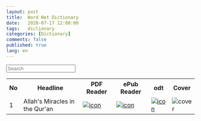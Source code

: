 ```yaml
---
layout: post
title:  Word Net Dictionary
date:   2020-07-17 12:00:00
tags:   dictionary
categories: [Dictionary]
comments: false
published: true
lang: en
---
```



<script>
function searchTable2() {
    var input, filter, found, table, tr, td, i, j;
    input = document.getElementById("myInput");
    filter = input.value.toUpperCase();
    table = document.getElementById("myTable");
    tr = table.getElementsByTag("tr");
    for (i = 0; i < tr.length; i++) {
        td = tr[i].getElementsByTag("td");
        for (j = 0; j < td.length; j++) {
            if (td[j].innerHTML.toUpperCase().indexOf(filter) > -1) {
                found = true;
            }
        }
        if (found) {
            tr[i].style.display = "";
            found = false;
        } else {
            tr[i].style.display = "none";
        }
    }
}
</script>


<input id='myInput' onkeyup='searchTable2()' type='text' placeholder="Search">


<table id='myTable'>
<tr><th>No</th><th>Headline</th><th>PDF Reader</th><th>ePub Reader</th><th>odt</th><th>Cover</th></tr>

<tr><td>1</td><td>Allah's Miracles in the Qur'an</td><td><a href="https://hy-ebook.github.io/viewer/web/viewer.html?file=https://hy-ebook.github.io/asset/pdf/HY1.pdf" target="_blank"><img src="/asset/images/pdf.png" alt="icon"></img></a> </td><td><a href="https://hy-ebook.github.io/ePubViewer3/#/asset/epub/1.epub" target="_blank"><img src="/asset/images/pub.png" alt="icon"></img></a></td><td><a href="https://view.officeapps.live.com/op/view.aspx?src=https://hy-ebook.github.io/asset/odt/1.odt" target="_blank"><img src="/asset/images/odt.png" alt="icon"></img></a></td><td><div id="img-holder"><span id="mask" tabindex="1"></span><img id="pic" src="https://hy-ebook.github.io/asset/images/KuranMucizeleri1_en_3b_K_171003.jpg" alt="cover" tabindex="2"></div></td></tr>
</table>
